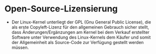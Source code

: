 # Open-Source-Lizensierung

* Der Linux-Kernel unterliegt der GPL \(Gnu General Public License\), die als erste Copyleft-Lizenz für den allgemeinen Gebrauch sicher stellt, dass Änderungen/Ergänzungen am Kernel bei dem Verkauf erstellter Software unter Verwendung des Linux-Kernels dem Käufer und somit der Allgemeinheit als Source-Code zur Verfügung gestellt werden müssen.



